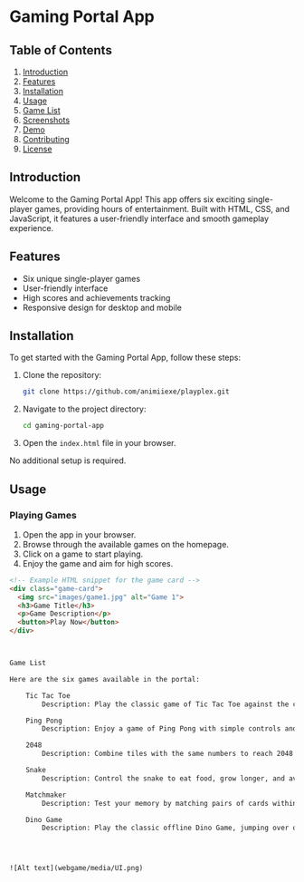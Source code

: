 # Gaming Portal App

## Table of Contents
1. [Introduction](#introduction)
2. [Features](#features)
3. [Installation](#installation)
4. [Usage](#usage)
5. [Game List](#game-list)
6. [Screenshots](#screenshots)
7. [Demo](#demo)
8. [Contributing](#contributing)
9. [License](#license)

## Introduction
Welcome to the Gaming Portal App! This app offers six exciting single-player games, providing hours of entertainment. Built with HTML, CSS, and JavaScript, it features a user-friendly interface and smooth gameplay experience.

## Features
- Six unique single-player games
- User-friendly interface
- High scores and achievements tracking
- Responsive design for desktop and mobile

## Installation
To get started with the Gaming Portal App, follow these steps:

1. Clone the repository:
    ```sh
    git clone https://github.com/animiiexe/playplex.git
    ```

2. Navigate to the project directory:
    ```sh
    cd gaming-portal-app
    ```

3. Open the `index.html` file in your browser.

No additional setup is required.

## Usage
### Playing Games
1. Open the app in your browser.
2. Browse through the available games on the homepage.
3. Click on a game to start playing.
4. Enjoy the game and aim for high scores.

```html
<!-- Example HTML snippet for the game card -->
<div class="game-card">
  <img src="images/game1.jpg" alt="Game 1">
  <h3>Game Title</h3>
  <p>Game Description</p>
  <button>Play Now</button>
</div>



Game List

Here are the six games available in the portal:

    Tic Tac Toe
        Description: Play the classic game of Tic Tac Toe against the computer or a friend.

    Ping Pong
        Description: Enjoy a game of Ping Pong with simple controls and challenging AI.

    2048
        Description: Combine tiles with the same numbers to reach 2048 in this addictive puzzle game.

    Snake
        Description: Control the snake to eat food, grow longer, and avoid running into walls or itself.

    Matchmaker
        Description: Test your memory by matching pairs of cards within a time limit.

    Dino Game
        Description: Play the classic offline Dino Game, jumping over obstacles to achieve a high score.```




![Alt text](webgame/media/UI.png)

